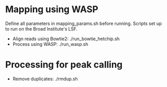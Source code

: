 # Mapping using WASP

Define all parameters in mapping_params.sh before running. Scripts set up to run on the Broad Institute's LSF.

* Align reads using Bowtie2: ./run_bowtie_hetchip.sh
* Process using WASP: ./run_wasp.sh

# Processing for peak calling
* Remove duplicates: ./rmdup.sh 